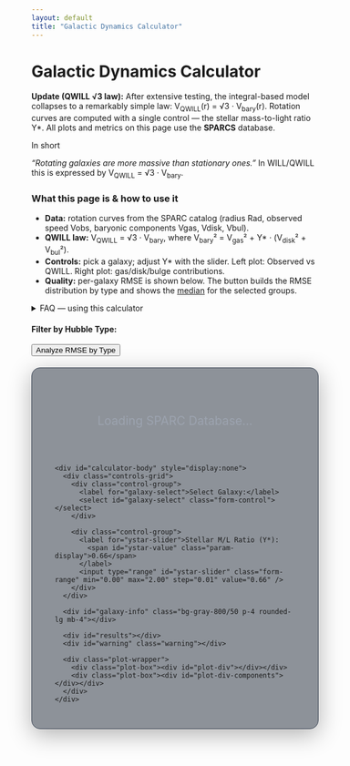 ```yaml
---
layout: default
title: "Galactic Dynamics Calculator"
---
```


<div class="markdown-content py-8">
  <h1 class="text-4xl font-extrabold tracking-tight">Galactic Dynamics Calculator</h1>

  <p class="mt-4 text-lg text-gray-400">
    <b>Update (QWILL √3 law):</b> After extensive testing, the integral-based model collapses to a remarkably simple law:
    <span class="font-mono">V<sub>QWILL</sub>(r) = √3 · V<sub>bary</sub>(r)</span>.
    Rotation curves are computed with a single control — the stellar mass-to-light ratio <span class="font-mono">Υ*</span>.
    <span class="block mt-2">All plots and metrics on this page use the <b>SPARCS</b> database.</span>
  </p>

  <div class="rounded-xl p-4 mt-4 border border-gray-700 bg-gray-800/40">
    <p class="text-gray-200 font-semibold">In short</p>
    <p class="text-gray-200"><em>“Rotating galaxies are more massive than stationary ones.”</em> In WILL/QWILL this is expressed by <span class="font-mono">V<sub>QWILL</sub> = √3 · V<sub>bary</sub></span>.</p>
  </div>

  <div class="mt-6 text-gray-300 leading-relaxed" id="howto">
    <h3 class="text-xl font-bold mb-2">What this page is & how to use it</h3>
    <ul class="list-disc pl-6 space-y-1">
      <li><b>Data:</b> rotation curves from the SPARC catalog (radius <span class="font-mono">Rad</span>, observed speed <span class="font-mono">Vobs</span>, baryonic components <span class="font-mono">Vgas</span>, <span class="font-mono">Vdisk</span>, <span class="font-mono">Vbul</span>).</li>
      <li><b>QWILL law:</b> <span class="font-mono">V<sub>QWILL</sub> = √3 · V<sub>bary</sub></span>, where <span class="font-mono">V<sub>bary</sub>² = V<sub>gas</sub>² + Υ* · (V<sub>disk</sub>² + V<sub>bul</sub>²)</span>.</li>
      <li><b>Controls:</b> pick a galaxy; adjust <span class="font-mono">Υ*</span> with the slider. Left plot: Observed vs QWILL. Right plot: gas/disk/bulge contributions.</li>
      <li><b>Quality:</b> per-galaxy RMSE is shown below. The button builds the RMSE distribution by type and shows the <u>median</u> for the selected groups.</li>
    </ul>
  </div>

  

  <details class="mt-3 bg-gray-800/50 border border-gray-700 rounded-xl p-4">
    <summary class="cursor-pointer select-none text-gray-200 font-semibold">FAQ — using this calculator</summary>
    <div class="mt-3 text-gray-300 space-y-2">
      <p><b>What dataset is used?</b> The plots and metrics use the <b>SPARCS</b> catalog (Spitzer Photometry & Accurate Rotation Curves): radius <span class="font-mono">Rad</span>, observed speed <span class="font-mono">Vobs</span>, and baryonic components <span class="font-mono">Vgas</span>, <span class="font-mono">Vdisk</span>, <span class="font-mono">Vbul</span>.</p>
      <p><b>How is Υ* used?</b> In the baryonic term: <span class="font-mono">V<sub>bary</sub>² = V<sub>gas</sub>² + Υ*·(V<sub>disk</sub>² + V<sub>bul</sub>²)</span>. Prediction: <span class="font-mono">V<sub>QWILL</sub> = √3 · V<sub>bary</sub></span>.</p>
      <p><b>How to read the plots?</b> Left: observed rotation curve vs QWILL prediction. Right: gas/disk/bulge contributions (disk & bulge scaled by Υ*). The headline shows the <b>median RMSE</b> for the current selection; the inline value above shows the overall median across all types.</p>
    </div>
  </details>

  <div id="overall-median-inline" class="mt-4 text-cyan-200 font-semibold"></div>

  <div id="type-filter" class="bg-gray-800/50 p-4 rounded-lg mb-4">
    <h4 class="text-lg font-bold text-gray-200 mb-2">Filter by Hubble Type:</h4>
    <div id="type-checkboxes" class="flex flex-wrap gap-4 text-gray-300"></div>
    <button id="analyze-types-btn" class="mt-4 px-4 py-2 bg-blue-600 text-white rounded">Analyze RMSE by Type</button>
  </div>

  <div id="type-plot" class="bg-gray-800/50 p-4 rounded-lg mb-4" style="display:none">
    <div id="overall-median" class="text-gray-200 font-semibold mb-3"></div>
    <div id="rmse-histogram"></div>
  </div>

  <div class="calculator-container bg-gray-800/50 p-6 rounded-lg">
    <div id="loader">Loading SPARC Database...</div>

    <div id="calculator-body" style="display:none">
      <div class="controls-grid">
        <div class="control-group">
          <label for="galaxy-select">Select Galaxy:</label>
          <select id="galaxy-select" class="form-control"></select>
        </div>

        <div class="control-group">
          <label for="ystar-slider">Stellar M/L Ratio (Υ*):
            <span id="ystar-value" class="param-display">0.66</span>
          </label>
          <input type="range" id="ystar-slider" class="form-range" min="0.00" max="2.00" step="0.01" value="0.66" />
        </div>
      </div>

      <div id="galaxy-info" class="bg-gray-800/50 p-4 rounded-lg mb-4"></div>

      <div id="results"></div>
      <div id="warning" class="warning"></div>

      <div class="plot-wrapper">
        <div class="plot-box"><div id="plot-div"></div></div>
        <div class="plot-box"><div id="plot-div-components"></div></div>
      </div>
    </div>
  </div>
</div>

<script src="https://cdn.tailwindcss.com"></script>
<script src="https://cdn.plot.ly/plotly-2.32.0.min.js"></script>

<style>
  .calculator-container{background-color:rgba(31,41,55,.5);border-radius:15px;padding:30px 40px;margin:20px auto;box-shadow:0 10px 40px rgba(0,0,0,.3);border:1px solid #374151;max-width:1000px}
  .controls-grid{display:grid;grid-template-columns:repeat(auto-fit,minmax(280px,1fr));gap:25px;margin-bottom:20px}
  .control-group{display:flex;flex-direction:column}
  .control-group label{margin-bottom:10px;font-weight:600;color:#d1d5db}
  .form-control,.form-range{width:100%;padding:10px;border-radius:5px;border:1px solid #4b5563;background-color:#374151;color:#d1d5db;box-sizing:border-box}
  .param-display{font-weight:700;color:#67e8f9}
  #results{text-align:center;font-size:1.25em;font-weight:700;margin:20px 0 25px;color:#d1d5db;padding:15px;background:#374151;border-radius:8px}
  #warning{text-align:center;color:#f87171;font-weight:700;margin-top:10px}
  .plot-wrapper{display:flex;flex-wrap:wrap;gap:20px;margin-top:25px;padding-top:25px;border-top:1px solid #4b5563;justify-content:center}
  .plot-box{flex:1 1 45%;min-width:350px;max-width:600px;height:500px;border-radius:8px;background:#1f2937;position:relative}
  #loader{text-align:center;font-size:1.5em;padding:50px;color:#9ca3af}
</style>

<script>
  /* ---------- CONFIG (explicit columns; no autodetect) ---------- */
  const RAW_BASE = "https://raw.githubusercontent.com/AntonRize/WILL/main/SPARC%20DATA/";
  const URL_TABLE1 = RAW_BASE + "table1.dat";
  const URL_TABLE2 = RAW_BASE + "table2.dat";

  /* ---------- GLOBALS ---------- */
  let galaxyData = {};   // per galaxy: [{Name,Dist,Rad,Vobs,Vobs_err,Vgas,Vdisk,Vbul}, ...]
  let galaxyMeta = {};   // per galaxy: metadata from table1
  let distinctTypes = []; // dynamically discovered (mapped to human labels)
  const defaultValues = { yStar: 0.66 };
  // Hubble-type labels (SPARC mapping 0..11)
  const hubbleTypes = ["S0","Sa","Sab","Sb","Sbc","Sc","Scd","Sd","Sdm","Sm","Im","BCD"];

  /* ---------- DOM ---------- */
  const loader=document.getElementById("loader");
  const bodyEl=document.getElementById("calculator-body");
  const galaxySelect=document.getElementById("galaxy-select");
  const ystarSlider=document.getElementById("ystar-slider");
  const ystarValueSpan=document.getElementById("ystar-value");
  const resultsDiv=document.getElementById("results");
  const plotDiv=document.getElementById("plot-div");
  const plotDivComponents=document.getElementById("plot-div-components");
  const galaxyInfoDiv=document.getElementById("galaxy-info");

  /* ---------- LOAD DATA ---------- */
  async function loadData(){
    try{
      if(!window.Plotly){
        throw new Error("Plotly failed to load. Check CDN URL.");
      }

      const [t1Res,t2Res]=await Promise.all([fetch(URL_TABLE1),fetch(URL_TABLE2)]);
      if(!t1Res.ok||!t2Res.ok) throw new Error("Failed to fetch SPARC tables.");

      const t1Text=await t1Res.text();
      const t2Text=await t2Res.text();

      // table1.dat (fixed-width name + space-separated columns)
      const typeSet = new Set();
      t1Text.trim().split("\n").forEach(line=>{
        if(line.startsWith("#")) return;
        const name=line.substring(0,11).trim();
        const rest=line.substring(11).trim().split(/\s+/);
        if(rest.length<18) return;
        const typeRaw = rest[0];
        const typeId = Number.isFinite(parseInt(typeRaw,10)) ? parseInt(typeRaw,10) : null;
        const typeLabel = (typeId!==null && hubbleTypes[typeId]!==undefined) ? hubbleTypes[typeId] : String(typeRaw);
        typeSet.add(typeLabel);
        galaxyMeta[name]={
          Name:name,
          TypeRaw:typeRaw,
          TypeId:typeId,
          TypeLabel:typeLabel,
          Dist:+rest[1], Dist_err:+rest[2], f_Dist:+rest[3],
          Inc:+rest[4], Inc_err:+rest[5], L36:+rest[6], L36_err:+rest[7], Reff:+rest[8],
          SBeff:+rest[9], Rdisk:+rest[10], SBdisk:+rest[11], MHI:+rest[12], RHI:+rest[13],
          Vflat:+rest[14], Vflat_err:+rest[15], Qual:+rest[16], Ref:rest[17]
        };
      });
      distinctTypes = Array.from(typeSet).sort();

      // table2.dat (explicit columns)
      t2Text.trim().split("\n").forEach(line=>{
        if(line.startsWith("#")) return;
        const p=line.trim().split(/\s+/);
        if(p.length<8) return;
        const row={ Name:p[0], Dist:+p[1], Rad:+p[2], Vobs:+p[3], Vobs_err:+p[4], Vgas:+p[5], Vdisk:+p[6], Vbul:+p[7] };
        (galaxyData[row.Name] ||= []).push(row);
      });

      // populate selector
      Object.keys(galaxyData).sort().forEach(name=>{
        if(galaxyData[name].length<3) return;
        const opt=document.createElement("option");
        opt.value=name; opt.textContent=name; galaxySelect.appendChild(opt);
      });

      // dynamic type checkboxes
      initGalaxyTypeCheckboxes();

      loader.style.display="none"; bodyEl.style.display="block";
      galaxySelect.selectedIndex=0;
      ystarSlider.value = defaultValues.yStar; ystarValueSpan.textContent = Number(defaultValues.yStar).toFixed(2); updateGalaxyInfo();
      updateAll();
      selfTest(); // run lightweight self-tests in console
    }catch(err){
      loader.textContent = "Error loading data.";
      console.error(err);
    }
  }

  /* ---------- PHYSICS: QWILL √3 ---------- */
  function seriesQWILL(galaxyName, yStar){
    // Match Python script behavior: fill missing baryonic components with 0; keep rows if Vobs is valid.
    const data = (galaxyData[galaxyName]||[]).slice().sort((a,b)=>a.Rad-b.Rad);

    const r = [], Vobs = [], Vbary = [], Vq = [];
    const Vgas_comp = [], Vdisk_scaled = [], Vbulge_scaled = [];

    for(const d of data){
      const vo = (Number.isFinite(d.Vobs) && d.Vobs >= 0) ? d.Vobs : NaN; // drop only if Vobs invalid
      if(!Number.isFinite(vo)) continue;

      const vg = Number.isFinite(d.Vgas)  && d.Vgas  > 0 ? d.Vgas  : 0;
      const vd = Number.isFinite(d.Vdisk) && d.Vdisk > 0 ? d.Vdisk : 0;
      const vb = Number.isFinite(d.Vbul)  && d.Vbul  > 0 ? d.Vbul  : 0;

      const vbary2 = vg*vg + yStar * (vd*vd + vb*vb);
      const vbary  = Math.sqrt(Math.max(0, vbary2));
      const vq     = Math.sqrt(3) * vbary;

      r.push(d.Rad);
      Vobs.push(vo);
      Vbary.push(vbary);
      Vq.push(vq);
      Vgas_comp.push(vg);
      Vdisk_scaled.push(Math.sqrt(yStar) * vd);
      Vbulge_scaled.push(Math.sqrt(yStar) * vb);
    }

    return { r, Vobs, Vbary, Vq, components: { Vgas: Vgas_comp, Vdisk_scaled, Vbulge_scaled } };
  }

  function rmse(obs, pred){
    const n = Math.min(obs.length, pred.length);
    if(n===0) return NaN;
    let s = 0, k = 0;
    for(let i=0;i<n;i++){
      const a = obs[i], b = pred[i];
      if(Number.isFinite(a) && Number.isFinite(b)){
        s += (a-b)**2;
        k++;
      }
    }
    return (k>0) ? Math.sqrt(s/k) : NaN;
  }

  /* ---------- UPDATE UI & PLOTS ---------- */
  function computeOverallMedianRMSE(yStar){
    const values=[];
    for(const name in galaxyData){
      const S=seriesQWILL(name,yStar);
      if(S.Vobs.length===S.Vq.length && S.Vobs.length>0) values.push(rmse(S.Vobs,S.Vq));
    }
    if(!values.length) return NaN;
    const sorted=values.slice().sort((a,b)=>a-b);
    const mid=Math.floor(sorted.length/2);
    return (sorted.length%2===0) ? (sorted[mid-1]+sorted[mid])/2 : sorted[mid];
  }

  function updateOverallMedianInline(){
    const yStar=(+ystarSlider.value || defaultValues.yStar);
    const med=computeOverallMedianRMSE(yStar);
    const N=Object.keys(galaxyData).filter(n=> (galaxyData[n]||[]).length>0).length;
    const el=document.getElementById("overall-median-inline");
    if(Number.isFinite(med)){
      el.innerHTML = `Overall <b>Median RMSE</b> (all types, Υ*=${yStar.toFixed(2)}): <b>${med.toFixed(2)} km/s</b>`;
    } else {
      el.textContent = "";
    }
  }

  function updateAll(){
    const name=galaxySelect.value; if(!name) return;
    const yStar = (+ystarSlider.value || defaultValues.yStar);
    ystarValueSpan.textContent = yStar.toFixed(2);

    const S = seriesQWILL(name,yStar);
    const R = rmse(S.Vobs,S.Vq);
    resultsDiv.textContent = `RMSE: ${isFinite(R)?R.toFixed(2):"—"} km/s`;

    // inline overall median (all galaxies)
    updateOverallMedianInline();

    const ymax = Math.max(1, ...S.Vobs, ...S.Vq);
    const layoutBase = {
      xaxis:{ title:"r (kpc)", color:"#d1d5db", gridcolor:"#4b5563" },
      yaxis:{ title:"Velocity (km/s)", color:"#d1d5db", gridcolor:"#4b5563", range:[0, ymax*1.1] },
      legend:{ orientation:"h", bgcolor:"rgba(31,41,55,0.9)", font:{color:"#d1d5db"} },
      margin:{ l:60, r:30, b:50, t:60 },
      paper_bgcolor:"transparent", plot_bgcolor:"#1f2937", font:{ color:"#d1d5db" }
    };

    Plotly.react(
      plotDiv,
      [
        { x:S.r, y:S.Vobs, mode:"markers", name:"Observed", marker:{ color:"#d1d5db", size:8 }},
        { x:S.r, y:S.Vbary, mode:"lines", name:"Baryonic", line:{ color:"#9ca3af", dash:"dash" }},
        { x:S.r, y:S.Vq,    mode:"lines", name:"QWILL = √3·V_bary", line:{ color:"#67e8f9", width:4 }}
      ],
      { ...layoutBase, title:`Rotation Curve for ${name}` }
    );

    Plotly.react(
      plotDivComponents,
      [
        { x:S.r, y:S.Vobs,                     mode:"markers", name:"Observed", marker:{ color:"#9ca3af", size:6, symbol:"circle-open" }},
        { x:S.r, y:S.components.Vgas,          mode:"lines",   name:"Gas",       line:{ color:"#10b981" }},
        { x:S.r, y:S.components.Vdisk_scaled,  mode:"lines",   name:"Disk × Υ*", line:{ color:"#3b82f6" }},
        { x:S.r, y:S.components.Vbulge_scaled, mode:"lines",   name:"Bulge × Υ*",line:{ color:"#f59e0b" }}
      ],
      { ...layoutBase, title:`Baryonic Components for ${name}` }
    );
  }

  function updateGalaxyInfo(){
    const meta=galaxyMeta[galaxySelect.value]; if(!meta){ galaxyInfoDiv.textContent=""; return; }
    const hubbleLabel = (meta.TypeLabel!==undefined) ? meta.TypeLabel : ( (Number.isFinite(parseInt(meta.TypeRaw,10)) && hubbleTypes[parseInt(meta.TypeRaw,10)]!==undefined) ? hubbleTypes[parseInt(meta.TypeRaw,10)] : String(meta.TypeRaw) );
    galaxyInfoDiv.innerHTML = `
      <p><strong>Type:</strong> ${hubbleLabel} <span class="opacity-60">(code ${meta.TypeRaw})</span></p>
      <p><strong>Distance:</strong> ${meta.Dist.toFixed(2)} ± ${meta.Dist_err.toFixed(2)} Mpc (code ${meta.f_Dist})</p>
      <p><strong>Inclination:</strong> ${meta.Inc.toFixed(1)}° ± ${meta.Inc_err.toFixed(1)}°</p>
      <p><strong>Total Luminosity:</strong> ${meta.L36.toFixed(3)} ± ${meta.L36_err.toFixed(3)} G&nbsp;L☉</p>
      <p><strong>V_flat:</strong> ${meta.Vflat.toFixed(1)} ± ${meta.Vflat_err.toFixed(1)} km/s</p>
      <p><strong>RC Quality:</strong> ${meta.Qual}</p>`;
  }

  /* ---------- TYPE UI (dynamic from dataset) ---------- */
  function initGalaxyTypeCheckboxes(){
    const container=document.getElementById("type-checkboxes");
    container.innerHTML = "";
    distinctTypes.forEach(labelName=>{
      const id = `type_${labelName.replace(/[^a-zA-Z0-9_-]/g,'_')}`;
      const wrap=document.createElement("label");
      wrap.className="flex items-center space-x-2";
      wrap.htmlFor = id;
      wrap.innerHTML = `<input id="${id}" type="checkbox" value="${labelName}" checked /> <span>${labelName}</span>`;
      container.appendChild(wrap);
    });
  }

  function analyzeSelectedTypes(){
    const selected = Array.from(document.querySelectorAll("#type-checkboxes input:checked")).map(cb=>cb.value);
    if(!selected.length){ alert("Select at least one galaxy type first."); return; }

    const yStar=+ystarSlider.value || defaultValues.yStar;
    const rmseValues=[];
    for(const name in galaxyData){
      const meta=galaxyMeta[name]; if(!meta) continue;
      const labelName = (meta.TypeLabel!==undefined) ? meta.TypeLabel : ( (Number.isFinite(parseInt(meta.TypeRaw,10)) && hubbleTypes[parseInt(meta.TypeRaw,10)]!==undefined) ? hubbleTypes[parseInt(meta.TypeRaw,10)] : String(meta.TypeRaw) );
      if(!selected.includes(labelName)) continue;
      const S=seriesQWILL(name,yStar);
      if(S.Vobs.length===S.Vq.length && S.Vobs.length>0) rmseValues.push(rmse(S.Vobs,S.Vq));
    }
    if(!rmseValues.length){ alert("No galaxies matched the selected types."); return; }

    const N = rmseValues.length;
    const sorted = rmseValues.slice().sort((a,b)=>a-b);
    const mid = Math.floor(N/2);
    const median = (N%2===0) ? (sorted[mid-1]+sorted[mid])/2 : sorted[mid];

    // Show clear headline with only the median (no mean anywhere)
    const headline = `Types: <b>${selected.join(", ")}</b> — N = ${N} — <b>Median RMSE = ${median.toFixed(2)} km/s</b>`;
    document.getElementById("overall-median").innerHTML = headline;

    const layout = {
      title: ".",
      xaxis:{ title:"RMSE (km/s)", color:"#d1d5db", gridcolor:"#4b5563" },
      yaxis:{ title:"Number of Galaxies", color:"#d1d5db", gridcolor:"#4b5563" },
      font:{ color:"#d1d5db" }, paper_bgcolor:"transparent", plot_bgcolor:"#1f2937",
      margin:{ l:60,r:30,t:60,b:60 }
    };
    Plotly.newPlot("rmse-histogram", [{ x:rmseValues, type:"histogram", nbinsx:20, marker:{ color:"#3b82f6" } }], layout);
    document.getElementById("type-plot").style.display="block";
  }

  /* ---------- LIGHTWEIGHT SELF-TESTS (console only) ---------- */
  function selfTest(){
    try{
      console.group("QWILL self-tests");
      // Test 1: RMSE zero on identical arrays
      console.assert(rmse([1,2,3],[1,2,3]) === 0, "RMSE identical should be 0");
      // Test 2: RMSE ignores NaN/inf pairs
      const r2 = rmse([1,NaN,3],[1,5,3]);
      console.assert(r2 === 0, "RMSE should ignore NaN pairs and be 0 for the valid ones");
      // Test 3: seriesQWILL treats negative components as 0 (keeps the row)
      const mock = {
        X: [
          {Rad:1,Vobs:10,Vgas:6,Vdisk:8,Vbul:0},       // valid
          {Rad:2,Vobs:20,Vgas:-999,Vdisk:8,Vbul:0},    // gas missing => treated as 0, row kept
          {Rad:3,Vobs:30,Vgas:10,Vdisk:0,Vbul:0}       // valid
        ]
      };
      galaxyData.__mock__ = mock.X; // inject
      const S = seriesQWILL("__mock__", 0.66);
      console.assert(S.r.length===3 && S.Vobs.length===3, "series should keep all rows with valid Vobs");
      console.assert(S.components.Vgas[1]===0, "missing gas should be treated as 0");
      console.assert(Math.abs(S.Vq[0] - Math.sqrt(3)*S.Vbary[0])<1e-9, "QWILL = √3·V_bary holds");
      delete galaxyData.__mock__;
      console.groupEnd();
    }catch(e){
      console.error("Self-test failed:", e);
    }
  }

  /* ---------- LISTENERS & INIT ---------- */
  document.addEventListener("DOMContentLoaded", ()=>{
    loadData();
    document.getElementById("analyze-types-btn").addEventListener("click", analyzeSelectedTypes);
    document.getElementById("galaxy-select").addEventListener("change", ()=>{ updateGalaxyInfo(); updateAll(); });
    document.getElementById("ystar-slider").addEventListener("input", ()=>{ updateAll(); });
  });
</script>
